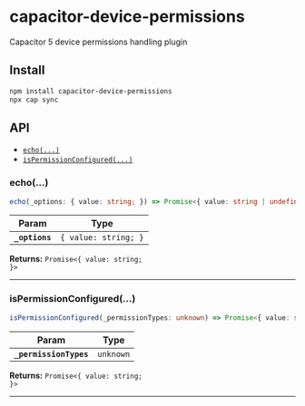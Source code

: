 # capacitor-device-permissions

Capacitor 5 device permissions handling plugin

## Install

```bash
npm install capacitor-device-permissions
npx cap sync
```

## API

<docgen-index>

* [`echo(...)`](#echo)
* [`isPermissionConfigured(...)`](#ispermissionconfigured)

</docgen-index>

<docgen-api>
<!--Update the source file JSDoc comments and rerun docgen to update the docs below-->

### echo(...)

```typescript
echo(_options: { value: string; }) => Promise<{ value: string | undefined; }>
```

| Param          | Type                            |
| -------------- | ------------------------------- |
| **`_options`** | <code>{ value: string; }</code> |

**Returns:** <code>Promise&lt;{ value: string; }&gt;</code>

--------------------


### isPermissionConfigured(...)

```typescript
isPermissionConfigured(_permissionTypes: unknown) => Promise<{ value: string | undefined; }>
```

| Param                  | Type                 |
| ---------------------- | -------------------- |
| **`_permissionTypes`** | <code>unknown</code> |

**Returns:** <code>Promise&lt;{ value: string; }&gt;</code>

--------------------

</docgen-api>
